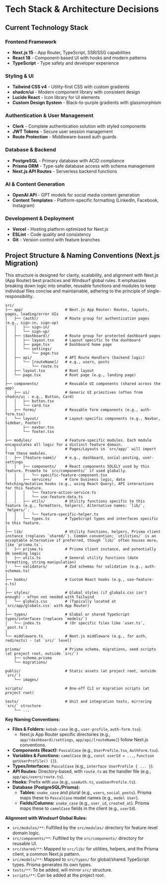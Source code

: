 # Tech Stack & Architecture Decisions

## Current Technology Stack

### Frontend Framework
- **Next.js 15** - App Router, TypeScript, SSR/SSG capabilities
- **React 18** - Component-based UI with hooks and modern patterns
- **TypeScript** - Type safety and developer experience

### Styling & UI
- **Tailwind CSS v4** - Utility-first CSS with custom gradients 
- **shadcn/ui** - Modern component library with consistent design
- **Lucide React** - Icon library for UI elements
- **Custom Design System** - Black-to-purple gradients with glassmorphism

### Authentication & User Management  
- **Clerk** - Complete authentication solution with styled components
- **JWT Tokens** - Secure user session management
- **Route Protection** - Middleware-based auth guards

### Database & Backend
- **PostgreSQL** - Primary database with ACID compliance
- **Prisma ORM** - Type-safe database access with schema management
- **Next.js API Routes** - Serverless backend functions

### AI & Content Generation
- **OpenAI API** - GPT models for social media content generation
- **Content Templates** - Platform-specific formatting (LinkedIn, Facebook, Instagram)

### Development & Deployment
- **Vercel** - Hosting platform optimized for Next.js
- **ESLint** - Code quality and consistency
- **Git** - Version control with feature branches

## Project Structure & Naming Conventions (Next.js Migration)

This structure is designed for clarity, scalability, and alignment with Next.js (App Router) best practices and Windsurf global rules. It emphasizes breaking down logic into smaller, reusable functions and modules to keep individual files concise and maintainable, adhering to the principle of single-responsibility.

```
src/
├── app/                   # Next.js App Router: Routes, layouts, pages, loading/error UIs
│   ├── (auth)/            # Route group for authentication pages (e.g., sign-in, sign-up)
│   │   ├── sign-in/
│   │   └── sign-up/
│   ├── (dashboard)/       # Route group for protected dashboard pages
│   │   ├── layout.tsx     # Layout specific to the dashboard
│   │   ├── page.tsx       # Dashboard home page
│   │   └── settings/
│   │       └── page.tsx
│   ├── api/               # API Route Handlers (backend logic)
│   │   └── [routeName]/   # e.g., users, posts
│   │       └── route.ts
│   ├── layout.tsx         # Root layout
│   └── page.tsx           # Root page (e.g., landing page)
│
├── components/            # Reusable UI components (shared across the app)
│   ├── ui/                # Generic UI primitives (often from shadcn/ui - e.g., Button, Card)
│   │   ├── button.tsx
│   │   └── card.tsx
│   ├── forms/             # Reusable form components (e.g., auth-form.tsx)
│   └── layout/            # Layout-specific components (e.g., Navbar, Sidebar, Footer)
│       ├── navbar.tsx
│       └── footer.tsx
│
├── modules/               # Feature-specific modules. Each module encapsulates all logic for a distinct feature domain.
│   │                      # Pages/Layouts in `src/app/` will import from these modules.
│   ├── [feature-name]/    # e.g., dashboard, social-posting, user-settings
│   │   ├── components/    # React components SOLELY used by this feature. Promote to `src/components/` if used globally.
│   │   │   └── specific-feature-component.tsx
│   │   ├── services/      # Core business logic, data fetching/mutation hooks (e.g., using React Query), API interactions for this feature.
│   │   │   └── feature-action-service.ts
│   │   │   └── use-feature-data.ts
│   │   ├── utils/         # Utility functions specific to this feature (e.g., formatters, helpers). Alternative names: `lib/`, `helpers/`.
│   │   │   └── feature-specific-helper.ts
│   │   └── types.ts       # TypeScript types and interfaces specific to this feature.
│
├── lib/                   # Utility functions, helpers, Prisma client instance (replaces `shared/`). Common convention; `utilities/` is an acceptable alternative if preferred, though `lib/` often houses more, like `prisma.ts`.
│   ├── prisma.ts          # Prisma client instance, and potentially db seeding logic
│   ├── utils.ts           # General utility functions (date formatting, string manipulation)
│   └── validators/        # Zod schemas for validation (e.g., auth-schemas.ts)
│
├── hooks/                 # Custom React hooks (e.g., use-feature-x.ts)
│
├── styles/                # Global styles (if globals.css isn't enough) - often not needed with Tailwind
│   └── globals.css        # (Typically located at `src/app/globals.css` with App Router)
│
├── types/                 # Global or shared TypeScript types/interfaces (replaces `models/`)
│   └── index.ts           # (Or specific files like `user.ts`, `post.ts`)
│
└── middleware.ts          # Next.js middleware (e.g., for auth, redirects) - (at `src/` level)

prisma/                    # Prisma schema, migrations, seed scripts (at project root, outside `src/`)
    ├── schema.prisma
    └── migrations/

public/                    # Static assets (at project root, outside `src/`)
    └── images/

scripts/                   # One-off CLI or migration scripts (at project root)

tests/                     # Unit and integration tests, mirroring `src/` structure
    └── ...
```

**Key Naming Conventions:**

*   **Files & Folders:** `kebab-case` (e.g., `user-profile`, `auth-form.tsx`).
    *   Next.js App Router specific directories (e.g., `app/(dashboard)/settings`, `app/api/[routeName]`) follow Next.js conventions.
*   **Components (React):** `PascalCase` (e.g., `UserProfile.tsx`, `AuthForm.tsx`).
*   **Variables & Functions:** `camelCase` (e.g., `const userId = ...`, `function getUserProfile() {}`).
*   **Types/Interfaces:** `PascalCase` (e.g., `interface UserProfile { ... }`).
*   **API Routes:** Directory-based, with `route.ts` as the handler file (e.g., `app/api/users/route.ts`).
*   **Hooks:** Prefix with `use` (e.g., `useAuth.ts`, `useUserProfile.ts`).
*   **Database (PostgreSQL/Prisma):**
    *   **Tables:** `snake_case` and plural (e.g., `users`, `social_posts`). Prisma maps these to `PascalCase` model names (e.g., `model User`).
    *   **Fields/Columns:** `snake_case` (e.g., `user_id`, `created_at`). Prisma maps these to `camelCase` fields in the client (e.g., `userId`).

**Alignment with Windsurf Global Rules:**

*   `src/modules/**`: Fulfilled by the `src/modules/` directory for feature-level domain logic.
*   `src/components/**`: Fulfilled by the `src/components/` directory for reusable UI.
*   `src/shared/**`: Mapped to `src/lib/` for utilities, helpers, and the Prisma client, a common Next.js pattern.
*   `src/models/**`: Mapped to `src/types/` for global/shared TypeScript types. Prisma generates its own types.
*   `tests/**`: To be added, will mirror `src/` structure.
*   `scripts/**`: Can be added at the project root.
